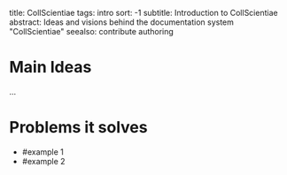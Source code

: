 title: CollScientiae
tags: intro
sort: -1
subtitle: Introduction to CollScientiae
abstract: Ideas and visions behind the documentation system "CollScientiae"
seealso:
    contribute
    authoring

# Main Ideas

...

# Problems it solves

* #example 1
* #example 2

